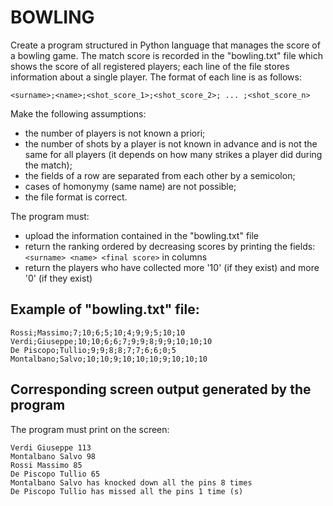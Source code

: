 # BOWLING

Create a program structured in Python language that manages the score of a bowling game.
The match score is recorded in the "bowling.txt" file which shows the score of all registered players;
each line of the file stores information about a single player.
The format of each line is as follows:

    <surname>;<name>;<shot_score_1>;<shot_score_2>; ... ;<shot_score_n>

Make the following assumptions:

- the number of players is not known a priori;
- the number of shots by a player is not known in advance and is not the same for all players (it depends on how many strikes
  a player did during the match);
- the fields of a row are separated from each other by a semicolon;
- cases of homonymy (same name) are not possible;
- the file format is correct.

The program must:

- upload the information contained in the "bowling.txt" file
- return the ranking ordered by decreasing scores by printing the fields: 
  `<surname> <name> <final score>` in columns
- return the players who have collected more '10' (if they exist) and more '0' (if they exist)

## Example of "bowling.txt" file:

    Rossi;Massimo;7;10;6;5;10;4;9;9;5;10;10  
    Verdi;Giuseppe;10;10;6;6;7;9;9;8;9;9;10;10;10  
    De Piscopo;Tullio;9;9;8;8;7;7;6;6;0;5  
    Montalbano;Salvo;10;10;9;10;10;10;9;10;10;10  

## Corresponding screen output generated by the program

The program must print on the screen:

    Verdi Giuseppe 113  
    Montalbano Salvo 98  
    Rossi Massimo 85  
    De Piscopo Tullio 65  
    Montalbano Salvo has knocked down all the pins 8 times  
    De Piscopo Tullio has missed all the pins 1 time (s)   
